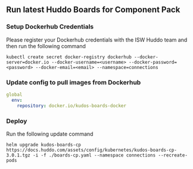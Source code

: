 ## Run latest Huddo Boards for Component Pack

### Setup Dockerhub Credentials

Please register your Dockerhub credentials with the ISW Huddo team and then run the following command

    kubectl create secret docker-registry dockerhub --docker-server=docker.io --docker-username=<username> --docker-password=<password> --docker-email=<email> --namespace=connections

### Update config to pull images from Dockerhub

```yaml
global
  env:
    repository: docker.io/kudos-boards-docker
```
### Deploy

Run the following update command

    helm upgrade kudos-boards-cp https://docs.huddo.com/assets/config/kubernetes/kudos-boards-cp-3.0.1.tgz -i -f ./boards-cp.yaml --namespace connections --recreate-pods
